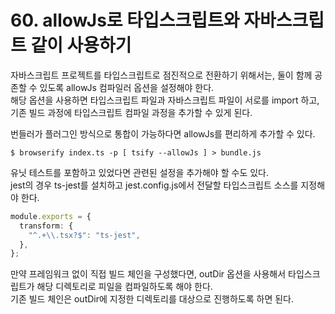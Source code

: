 # 60. allowJs로 타입스크립트와 자바스크립트 같이 사용하기

자바스크립트 프로젝트를 타입스크립트로 점진적으로 전환하기 위해서는, 둘이 함께 공존할 수 있도록 allowJs 컴파일러 옵션을 설정해야 한다.  
해당 옵션을 사용하면 타입스크립트 파일과 자바스크립트 파일이 서로를 import 하고, 기존 빌드 과정에 타입스크립트 컴파일 과정을 추가할 수 있게 된다.

번들러가 플러그인 방식으로 통합이 가능하다면 allowJs를 편리하게 추가할 수 있다.

```
$ browserify index.ts -p [ tsify --allowJs ] > bundle.js
```

유닛 테스트를 포함하고 있었다면 관련된 설정을 추가해야 할 수도 있다.  
jest의 경우 ts-jest를 설치하고 jest.config.js에서 전달할 타입스크립트 소스를 지정해야 한다.

```ts
module.exports = {
  transform: {
    "^.+\\.tsx?$": "ts-jest",
  },
};
```

만약 프레임워크 없이 직접 빌드 체인을 구성했다면, outDir 옵션을 사용해서 타입스크립트가 해당 디렉토리로 피일을 컴파일하도록 해야 한다.  
기존 빌드 체인은 outDir에 지정한 디렉토리를 대상으로 진행하도록 하면 된다.
